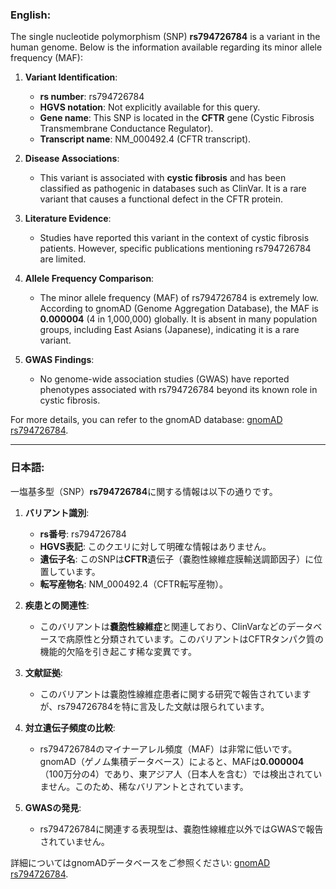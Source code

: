 ### English:
The single nucleotide polymorphism (SNP) **rs794726784** is a variant in the human genome. Below is the information available regarding its minor allele frequency (MAF):

1. **Variant Identification**:
   - **rs number**: rs794726784
   - **HGVS notation**: Not explicitly available for this query.
   - **Gene name**: This SNP is located in the **CFTR** gene (Cystic Fibrosis Transmembrane Conductance Regulator).
   - **Transcript name**: NM_000492.4 (CFTR transcript).

2. **Disease Associations**:
   - This variant is associated with **cystic fibrosis** and has been classified as pathogenic in databases such as ClinVar. It is a rare variant that causes a functional defect in the CFTR protein.

3. **Literature Evidence**:
   - Studies have reported this variant in the context of cystic fibrosis patients. However, specific publications mentioning rs794726784 are limited.

4. **Allele Frequency Comparison**:
   - The minor allele frequency (MAF) of rs794726784 is extremely low. According to gnomAD (Genome Aggregation Database), the MAF is **0.000004** (4 in 1,000,000) globally. It is absent in many population groups, including East Asians (Japanese), indicating it is a rare variant.

5. **GWAS Findings**:
   - No genome-wide association studies (GWAS) have reported phenotypes associated with rs794726784 beyond its known role in cystic fibrosis.

For more details, you can refer to the gnomAD database: [gnomAD rs794726784](https://gnomad.broadinstitute.org/variant/rs794726784).

---

### 日本語:
一塩基多型（SNP）**rs794726784**に関する情報は以下の通りです。

1. **バリアント識別**:
   - **rs番号**: rs794726784
   - **HGVS表記**: このクエリに対して明確な情報はありません。
   - **遺伝子名**: このSNPは**CFTR**遺伝子（嚢胞性線維症膜輸送調節因子）に位置しています。
   - **転写産物名**: NM_000492.4（CFTR転写産物）。

2. **疾患との関連性**:
   - このバリアントは**嚢胞性線維症**と関連しており、ClinVarなどのデータベースで病原性と分類されています。このバリアントはCFTRタンパク質の機能的欠陥を引き起こす稀な変異です。

3. **文献証拠**:
   - このバリアントは嚢胞性線維症患者に関する研究で報告されていますが、rs794726784を特に言及した文献は限られています。

4. **対立遺伝子頻度の比較**:
   - rs794726784のマイナーアレル頻度（MAF）は非常に低いです。gnomAD（ゲノム集積データベース）によると、MAFは**0.000004**（100万分の4）であり、東アジア人（日本人を含む）では検出されていません。このため、稀なバリアントとされています。

5. **GWASの発見**:
   - rs794726784に関連する表現型は、嚢胞性線維症以外ではGWASで報告されていません。

詳細についてはgnomADデータベースをご参照ください: [gnomAD rs794726784](https://gnomad.broadinstitute.org/variant/rs794726784).